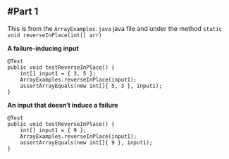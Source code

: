 
#Part 1
---
This is from the `ArrayExamples.java` java file and under the method `static void reverseInPlace(int[] arr)`

**A failure-inducing input**

```
@Test 
public void testReverseInPlace() {
    int[] input1 = { 3, 5 };
    ArrayExamples.reverseInPlace(input1);
    assertArrayEquals(new int[]{ 5, 3 }, input1);
}
```

**An input that doesn’t induce a failure**
```
@Test 
public void testReverseInPlace() {
    int[] input1 = { 9 };
    ArrayExamples.reverseInPlace(input1);
    assertArrayEquals(new int[]{ 9 }, input1);
}
```


